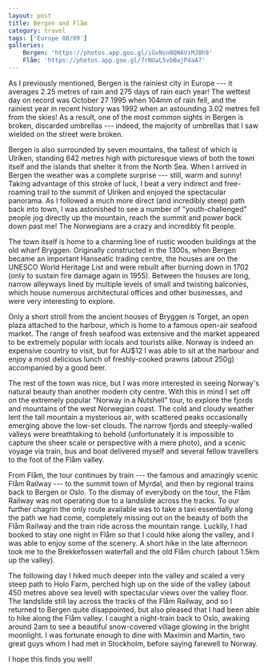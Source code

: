 ```yaml
---
layout: post
title: Bergen and Flåm
category: travel
tags: ['Europe 08/09']
galleries:
    Bergen: 'https://photos.app.goo.gl/iGvNsnBQN6VsMJBh9'
    Flåm: 'https://photos.app.goo.gl/7rNUaL5vbBwjP4aA7'
---
```


As I previously mentioned, Bergen is the rainiest city in Europe --- it
averages 2.25 metres of rain and 275 days of rain each year!
The wettest day on record was October 27 1995 when 104mm of rain fell, and
the rainiest year in recent history was 1992 when an astounding 3.02 metres
fell from the skies!
As a result, one of the most common sights in Bergen is broken, discarded
umbrellas --- indeed, the majority of umbrellas that I saw wielded on the
street were broken.

Bergen is also surrounded by seven mountains, the tallest of which is Ulriken,
standing 642 metres high with picturesque views of both the town itself and
the islands that shelter it from the North Sea.
When I arrived in Bergen the weather was a complete surprise --- still, warm
and sunny!
Taking advantage of this stroke of luck, I beat a very indirect and
free-roaming trail to the summit of Ulriken and enjoyed the spectacular
panorama.
As I followed a much more direct (and incredibly steep) path back into town,
I was astonished to see a number of "youth-challenged" people jog directly up
the mountain, reach the summit and power back down past me!
The Norwegians are a crazy and incredibly fit people.

The town itself is home to a charming line of rustic wooden buildings at the
old wharf Bryggen.
Originally constructed in the 1300s, when Bergen became an important Hanseatic
trading centre, the houses are on the UNESCO World Heritage List and were
rebuilt after burning down in 1702 (only to sustain fire damage again in
1955).
Between the houses are long, narrow alleyways lined by multiple levels of
small and twisting balconies, which house numerous architectural offices and
other businesses, and were very interesting to explore.

Only a short stroll from the ancient houses of Bryggen is Torget, an open
plaza attached to the harbour, which is home to a famous open-air seafood
market.
The range of fresh seafood was extensive and the market appeared to be
extremely popular with locals and tourists alike.
Norway is indeed an expensive country to visit, but for AU$12 I was able to
sit at the harbour and enjoy a most delicious lunch of freshly-cooked prawns
(about 250g) accompanied by a good beer.

The rest of the town was nice, but I was more interested in seeing Norway's
natural beauty than another modern city centre.
With this in mind I set off on the extremely popular "Norway in a Nutshell"
tour, to explore the fjords and mountains of the west Norwegian coast.
The cold and cloudy weather lent the tall mountain a mysterious air, with
scattered peaks occasionally emerging above the low-set clouds.
The narrow fjords and steeply-walled valleys were breathtaking to behold
(unfortunately it is impossible to capture the sheer scale or perspective with
a mere photo), and a scenic voyage via train, bus and boat delivered myself
and several fellow travellers to the foot of the Flåm valley.

From Flåm, the tour continues by train --- the famous and amazingly scenic
Flåm Railway --- to the summit town of Myrdal, and then by regional trains
back to Bergen or Oslo.
To the dismay of everybody on the tour, the Flåm Railway was not operating due
to a landslide across the tracks.
To our further chagrin the only route available was to take a taxi essentially
along the path we had come, completely missing out on the beauty of both the
Flåm Railway and the train ride across the mountain range.
Luckily, I had booked to stay one night in Flåm so that I could hike along
the valley, and I was able to enjoy some of the scenery.
A short hike in the late afternoon took me to the Brekkefossen waterfall and
the old Flåm church (about 1.5km up the valley).

The following day I hiked much deeper into the valley and scaled a very steep
path to Holo Farm, perched high up on the side of the valley (about 450 metres
above sea level) with spectacular views over the valley floor.
The landslide still lay across the tracks of the Flåm Railway, and so I
returned to Bergen quite disappointed, but also pleased that I had been able
to hike along the Flåm valley.
I caught a night-train back to Oslo, awaking around 2am to see a beautiful
snow-covered village glowing in the bright moonlight.
I was fortunate enough to dine with Maximin and Martin, two great guys whom I
had met in Stockholm, before saying farewell to Norway.

I hope this finds you well!
